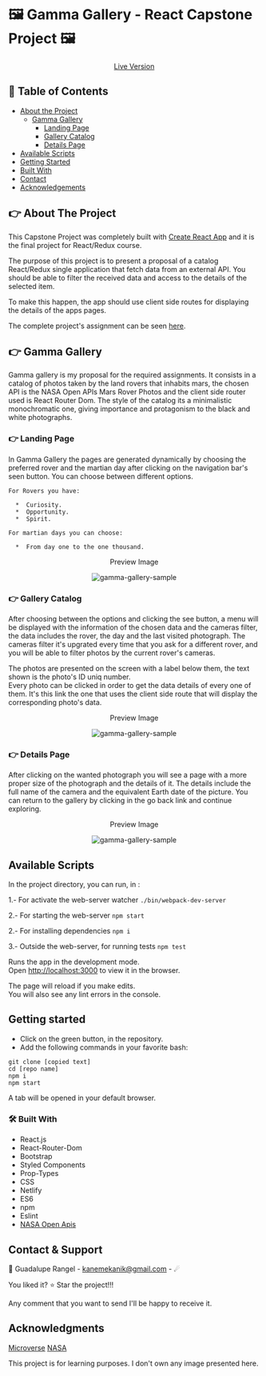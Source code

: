 # 🖼️ Gamma Gallery - React Capstone Project 🖼️

[<p align="center">Live Version</p>](https://gamma-gallery.netlify.app/)

## 📝 Table of Contents

* [About the Project](#about-the-project)
  * [Gamma Gallery](#gamma-gallery)
    * [Landing Page](#-landing-page)
    * [Gallery Catalog](#-gallery-catalog)
    * [Details Page](#-details-page)
* [Available Scripts](#available-scripts)
* [Getting Started](#getting-started)
* [Built With](#built-with)
* [Contact](#contact)
* [Acknowledgements](#acknowledgements)

<!-- ABOUT THE PROJECT -->
## 👉 About The Project

This Capstone Project was completely built with [Create React App](https://github.com/facebook/create-react-app) and it is the final project for React/Redux course.

The purpose of this project is to present a proposal of a catalog React/Redux single application that fetch data from an external API. 
You should be able to filter the received data and access to the details of the selected item.  

To make this happen, the app should use client side routes for displaying the details of the apps pages.

The complete project's assignment can be seen [here](https://www.notion.so/Catalogue-of-Recipes-ea589778a95f47fa98034d99d4016d2b).

## 👉 Gamma Gallery

Gamma gallery is my proposal for the required assignments. It consists in a catalog of photos taken by the land rovers that inhabits mars, the chosen API is the NASA Open APIs Mars Rover Photos and the client side router used is React Router Dom. 
The style of the catalog its a minimalistic monochromatic one, giving importance and protagonism to the black and white photographs.

### 👉 Landing Page

In Gamma Gallery the pages are generated dynamically by choosing the preferred rover and the martian day after clicking on the navigation bar's seen button.
You can choose between different options.

    For Rovers you have:
    
      *  Curiosity.
      *  Opportunity.
      *  Spirit.  
      
    For martian days you can choose:
    
      *  From day one to the one thousand.  
    

<p align="center">Preview Image</p>
<div align="center"><img src="./src/assets/imgs/Gamma_Gallery_landing.png" alt="gamma-gallery-sample"></div>

### 👉 Gallery Catalog

After choosing between the options and clicking the see button, a menu will be displayed with the information of the chosen data and the cameras filter, the data includes the rover, the day and the last visited photograph.
The cameras filter it's upgrated every time that you ask for a different rover, and you will be able to filter photos by the current rover's cameras.

The photos are presented on the screen with a label below them, the text shown is the photo's ID uniq number.  
Every photo can be clicked in order to get the data details of every one of them.
It's this link the one that uses the client side route that will display the corresponding photo's data.

<p align="center">Preview Image</p>
<div align="center"><img src="./src/assets/imgs/Gamma_Gallery.png" alt="gamma-gallery-sample"></div>

### 👉 Details Page

After clicking on the wanted photograph you will see a page with a more proper size of the photograph and the details of it. 
The details include the full name of the camera and the equivalent Earth date of the picture.
You can return to the gallery by clicking in the go back link and continue exploring.

<p align="center">Preview Image</p>
<div align="center"><img src="./src/assets/imgs/Gamma_Gallery_Details.png" alt="gamma-gallery-sample"></div>


## Available Scripts

In the project directory, you can run, in :

1.- For activate the web-server watcher `./bin/webpack-dev-server`

2.- For starting the web-server `npm start`

2.- For installing dependencies `npm i`

3.- Outside the web-server, for running tests `npm test`

Runs the app in the development mode.<br />
Open [http://localhost:3000](http://localhost:3000) to view it in the browser.

The page will reload if you make edits.<br />
You will also see any lint errors in the console.

## Getting started

*   Click on the green button, in the repository. 
*   Add the following commands in your favorite bash:
```
git clone [copied text]
cd [repo name]
npm i
npm start
```

A tab will be opened in your default browser.

### 🛠 Built With

*   React.js 
*   React-Router-Dom
*   Bootstrap
*   Styled Components
*   Prop-Types
*   CSS
*   Netlify
*   ES6
*   npm
*   Eslint
*   [NASA Open Apis](https://api.nasa.gov/)

<!-- CONTACT & SUPPORT -->
## Contact & Support

🙍 Guadalupe Rangel - kanemekanik@gmail.com - ☄

You liked it? ⭐️ Star the project!!!

Any comment that you want to send I'll be happy to receive it.

## Acknowledgments

[Microverse](https://www.microverse.org/)
[NASA](https://api.nasa.gov/)

This project is for learning purposes. I don't own any image presented here.
